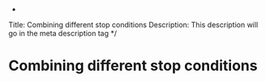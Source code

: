 *
Title: Combining different stop conditions
Description: This description will go in the meta description tag
*/

# Combining different stop conditions
